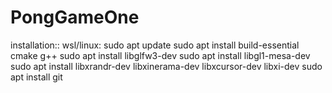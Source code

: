 # PongGameOne
installation::
wsl/linux:
sudo apt update
sudo apt install build-essential cmake g++
sudo apt install libglfw3-dev
sudo apt install libgl1-mesa-dev
sudo apt install libxrandr-dev libxinerama-dev libxcursor-dev libxi-dev
sudo apt install git
